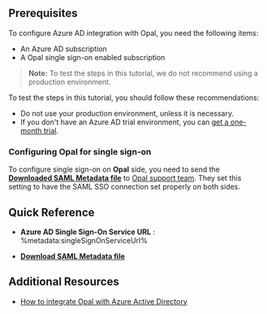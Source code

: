 ## Prerequisites

To configure Azure AD integration with Opal, you need the following items:

- An Azure AD subscription
- A Opal single sign-on enabled subscription

> **Note:**
> To test the steps in this tutorial, we do not recommend using a production environment.

To test the steps in this tutorial, you should follow these recommendations:

- Do not use your production environment, unless it is necessary.
- If you don't have an Azure AD trial environment, you can [get a one-month trial](https://azure.microsoft.com/pricing/free-trial/).

### Configuring Opal for single sign-on

To configure single sign-on on **Opal** side, you need to send the **[Downloaded SAML Metadata file](%metadata:metadataDownloadUrl%)**
 to [Opal support team](mailto:support@workwithopal.com). They set this setting to have the SAML SSO connection set properly on both sides.

## Quick Reference

* **Azure AD Single Sign-On Service URL** : %metadata:singleSignOnServiceUrl%

* **[Download SAML Metadata file](%metadata:metadataDownloadUrl%)**


## Additional Resources

* [How to integrate Opal with Azure Active Directory](https://docs.microsoft.com/azure/active-directory/active-directory-saas-opal-tutorial)
